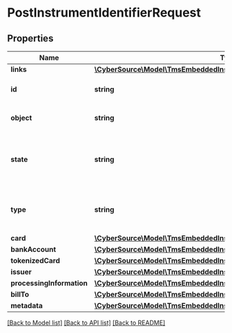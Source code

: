 # PostInstrumentIdentifierRequest

## Properties
Name | Type | Description | Notes
------------ | ------------- | ------------- | -------------
**links** | [**\CyberSource\Model\TmsEmbeddedInstrumentIdentifierLinks**](TmsEmbeddedInstrumentIdentifierLinks.md) |  | [optional] 
**id** | **string** | The Id of the Instrument Identifier Token. | [optional] 
**object** | **string** | The type.  Possible Values: - instrumentIdentifier | [optional] 
**state** | **string** | Issuers state for the card number. Possible Values: - ACTIVE - CLOSED : The account has been closed. | [optional] 
**type** | **string** | The type of Instrument Identifier. Possible Values: - enrollable card | [optional] 
**card** | [**\CyberSource\Model\TmsEmbeddedInstrumentIdentifierCard**](TmsEmbeddedInstrumentIdentifierCard.md) |  | [optional] 
**bankAccount** | [**\CyberSource\Model\TmsEmbeddedInstrumentIdentifierBankAccount**](TmsEmbeddedInstrumentIdentifierBankAccount.md) |  | [optional] 
**tokenizedCard** | [**\CyberSource\Model\TmsEmbeddedInstrumentIdentifierTokenizedCard**](TmsEmbeddedInstrumentIdentifierTokenizedCard.md) |  | [optional] 
**issuer** | [**\CyberSource\Model\TmsEmbeddedInstrumentIdentifierIssuer**](TmsEmbeddedInstrumentIdentifierIssuer.md) |  | [optional] 
**processingInformation** | [**\CyberSource\Model\TmsEmbeddedInstrumentIdentifierProcessingInformation**](TmsEmbeddedInstrumentIdentifierProcessingInformation.md) |  | [optional] 
**billTo** | [**\CyberSource\Model\TmsEmbeddedInstrumentIdentifierBillTo**](TmsEmbeddedInstrumentIdentifierBillTo.md) |  | [optional] 
**metadata** | [**\CyberSource\Model\TmsEmbeddedInstrumentIdentifierMetadata**](TmsEmbeddedInstrumentIdentifierMetadata.md) |  | [optional] 

[[Back to Model list]](../README.md#documentation-for-models) [[Back to API list]](../README.md#documentation-for-api-endpoints) [[Back to README]](../README.md)


